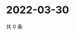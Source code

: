 # 2022-03-30

共 0 条

<!-- BEGIN WEIBO -->
<!-- 最后更新时间 Wed Mar 30 2022 04:16:13 GMT+0800 (China Standard Time) -->

<!-- END WEIBO -->
